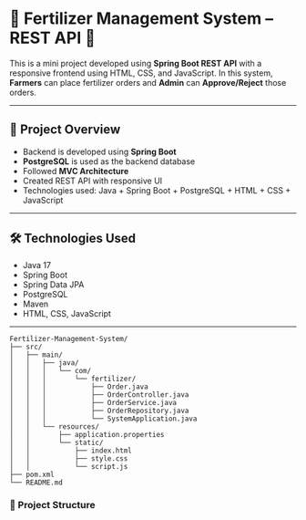 # 🌾 Fertilizer Management System – REST API 🌿

This is a mini project developed using **Spring Boot REST API** with a responsive frontend using HTML, CSS, and JavaScript. In this system, **Farmers** can place fertilizer orders and **Admin** can **Approve/Reject** those orders.

---

## 📌 Project Overview

- Backend is developed using **Spring Boot**
- **PostgreSQL** is used as the backend database
- Followed **MVC Architecture**
- Created REST API with responsive UI
- Technologies used: Java + Spring Boot + PostgreSQL + HTML + CSS + JavaScript

---

## 🛠 Technologies Used

- Java 17  
- Spring Boot  
- Spring Data JPA  
- PostgreSQL  
- Maven  
- HTML, CSS, JavaScript

---
```
Fertilizer-Management-System/
├── src/
│   ├── main/
│   │   ├── java/
│   │   │   └── com/
│   │   │       └── fertilizer/
│   │   │           ├── Order.java
│   │   │           ├── OrderController.java
│   │   │           ├── OrderService.java
│   │   │           ├── OrderRepository.java
│   │   │           └── SystemApplication.java
│   │   └── resources/
│   │       ├── application.properties
│   │       └── static/
│   │           ├── index.html
│   │           ├── style.css
│   │           └── script.js
├── pom.xml
└── README.md
```


### 📁 Project Structure

